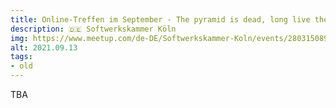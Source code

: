 ```yaml
---
title: Online-Treffen im September - The pyramid is dead, long live the pyramid
description: 🇩🇪 Softwerkskammer Köln
img: https://www.meetup.com/de-DE/Softwerkskammer-Koln/events/280315089/
alt: 2021.09.13
tags:
- old
---
```

TBA
